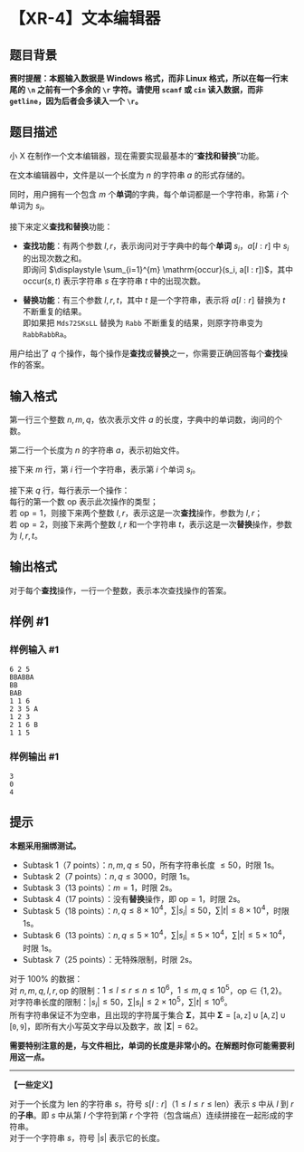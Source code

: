 # 【XR-4】文本编辑器

## 题目背景

**赛时提醒：本题输入数据是 Windows 格式，而非 Linux 格式，所以在每一行末尾的 `\n` 之前有一个多余的 `\r` 字符。请使用 `scanf` 或 `cin` 读入数据，而非 `getline`，因为后者会多读入一个 `\r`。**

## 题目描述

小 X 在制作一个文本编辑器，现在需要实现最基本的“**查找和替换**”功能。

在文本编辑器中，文件是以一个长度为 $n$ 的字符串 $a$ 的形式存储的。

同时，用户拥有一个包含 $m$ 个**单词**的字典，每个单词都是一个字符串，称第 $i$ 个单词为 $s_i$。

接下来定义**查找和替换**功能：

- **查找功能**：有两个参数 $l, r$，表示询问对于字典中的每个**单词** $s_i$，$a[l : r]$ 中 $s_i$ 的出现次数之和。  
即询问 $\displaystyle \sum_{i=1}^{m} \mathrm{occur}(s_i, a[l : r])$，其中 $\mathrm{occur}(s, t)$ 表示字符串 $s$ 在字符串 $t$ 中的出现次数。

- **替换功能**：有三个参数 $l, r, t$，其中 $t$ 是一个字符串，表示将 $a[l : r]$ 替换为 $t$ 不断重复的结果。  
即如果把 $\texttt{Mds72SKsLL}$ 替换为 $\texttt{Rabb}$ 不断重复的结果，则原字符串变为 $\texttt{RabbRabbRa}$。

用户给出了 $q$ 个操作，每个操作是**查找**或**替换**之一，你需要正确回答每个**查找**操作的答案。

## 输入格式

第一行三个整数 $n, m, q$，依次表示文件 $a$ 的长度，字典中的单词数，询问的个数。

第二行一个长度为 $n$ 的字符串 $a$，表示初始文件。

接下来 $m$ 行，第 $i$ 行一个字符串，表示第 $i$ 个单词 $s_i$。

接下来 $q$ 行，每行表示一个操作：  
每行的第一个数 $\mathrm{op}$ 表示此次操作的类型；  
若 $\mathrm{op} = 1$，则接下来两个整数 $l, r$，表示这是一次**查找**操作，参数为 $l, r$；  
若 $\mathrm{op} = 2$，则接下来两个整数 $l, r$ 和一个字符串 $t$，表示这是一次**替换**操作，参数为 $l, r, t$。

## 输出格式

对于每个**查找**操作，一行一个整数，表示本次查找操作的答案。

## 样例 #1

### 样例输入 #1
```
6 2 5
BBABBA
BB
BAB
1 1 6
2 3 5 A
1 2 3
2 1 6 B
1 1 5
```

### 样例输出 #1

```
3
0
4
```

## 提示

**本题采用捆绑测试。**

- Subtask 1（7 points）：$n, m, q \le 50$，所有字符串长度 $\le 50$，时限 $1\text{s}$。
- Subtask 2（7 points）：$n, q \le 3000$，时限 $1\text{s}$。
- Subtask 3（13 points）：$m = 1$，时限 $2\text{s}$。
- Subtask 4（17 points）：没有**替换**操作，即 $\mathrm{op} = 1$，时限 $2\text{s}$。
- Subtask 5（18 points）：$n, q \le 8 \times 10^4$，$\displaystyle \sum |s_i| \le 50$，$\displaystyle \sum |t| \le 8 \times 10^4$，时限 $1\text{s}$。
- Subtask 6（13 points）：$n, q \le 5\times 10^4$，$\displaystyle \sum |s_i| \le 5\times 10^4$，$\displaystyle \sum |t| \le 5\times 10^4$，时限 $1\text{s}$。
- Subtask 7（25 points）：无特殊限制，时限 $2\text{s}$。

对于 $100\%$ 的数据：  
对 $n, m, q, l, r, \mathrm{op}$ 的限制：$1 \le l \le r \le n \le 10^6$，$1 \le m, q \le 10^5$，$\mathrm{op} \in \{ 1, 2 \}$。  
对字符串长度的限制：$|s_i| \le 50$，$\displaystyle \sum |s_i| \le 2 \times 10^5$，$\displaystyle \sum |t| \le 10^6$。  
所有字符串保证不为空串，且出现的字符属于集合 $\mathbf{\Sigma}$，其中 $\mathbf{\Sigma} = [\texttt a, \texttt z] \cup [\texttt A, \texttt Z] \cup [\texttt 0, \texttt 9]$，即所有大小写英文字母以及数字，故 $|\mathbf{\Sigma}| = 62$。

**需要特别注意的是，与文件相比，单词的长度是非常小的。在解题时你可能需要利用这一点。**

----

**【一些定义】**

对于一个长度为 $\mathrm{len}$ 的字符串 $s$，符号 $s[l : r]$（$1 \le l \le r \le \mathrm{len}$）表示 $s$ 中从 $l$ 到 $r$ 的**子串**。即 $s$ 中从第 $l$ 个字符到第 $r$ 个字符（包含端点）连续拼接在一起形成的字符串。  
对于一个字符串 $s$，符号 $|s|$ 表示它的长度。
